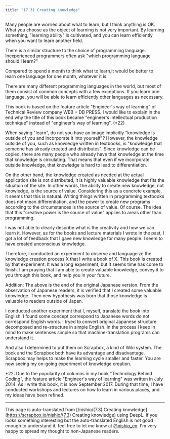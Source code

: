 ```yaml
---
title: "(7.3) Creating knowledge"
---
```


Many people are worried about what to learn, but I think anything is OK. What you choose as the object of learning is not very important. By learning something, "learning ability" is cultivated, and you can learn efficiently when you want to learn another field.

There is a similar structure to the choice of programming language. Inexperienced programmers often ask "which programming language should I learn?"

Compared to spend a month to think what to learn,it would be better to learn one language for one month, whatever it is.

There are many different programming languages ​​in the world, but most of them consist of common concepts with a few exceptions. If you learn one language, you will be able to learn efficiently other languages ​​as necessary.

This book is based on the feature article "Engineer's way of learning" of Technical Review company WEB + DB PRESS. I would like to explain in the end why the title of this book became "engineer's intellectual production technique" instead of "engineer's way of learning". (*22)

When saying "learn", do not you have an image implicitly "knowledge is outside of you and incorporate it into yourself"? However, the knowledge outside of you, such as knowledge written in textbooks, is "knowledge that someone has already created and distributes". Since knowledge can be copied, there are many people who already have that knowledge at the time that knowledge is circulating. That means that even if we incorporate outside knowledge, that knowledge is hard to lead to differentiation.

On the other hand, the knowledge created as needed at the actual application site is not distributed, it is highly valuable knowledge that fits the situation of the site. In other words, the ability to create new knowledge, not knowledge, is the source of value. Considering this as a concrete example, it seems that this is natural. Writing things written in programming textbooks does not mean differentiation, and the power to create new programs according to the circumstances is the source of value. Of course. The idea that this "creative power is the source of value" applies to areas other than programming.

I was not able to clearly describe what is the creativity and how we can learn it. However, as for the books and lecture materials I wrote in the past, I got a lot of feedback that I gave new knowledge for many people. I seem to have created unconscious knowledge.

Therefore, I conducted an experiment to observe and languageize the knowledge creation process X that I write a book of X. This book is created by that experiment. It was a long experiment, but it seems time has come to finish. I am praying that I am able to create valuable knowledge, convey it to you through this book, and help you in your future.

Addition: The above is the end of the original Japanese version. From the observation of Japanese readers, it is verified that I created some valuable knowledge. Then new hypothesis was born that those knowledge is valuable to readers outside of Japan.

I conducted another experiment that I, myself, translate the book into English. I found some concept correspond to Japanese words do not correspond English words. I tryed to convert original Japanese structure decomposed and re-structure in simple English. In the process I keep in mind to make sentenses simple so that machine-translation programs can understand it.

And also I determined to put them on Scrapbox, a kind of Wiki system. The book and the Scrapbox both have its advantage and disadvantage. Scrapbox may helps to make the learning cycle smaller and faster. You are now seeing my on-going experiment of knowledge creation.

*22: Due to the popularity of columns in my book "Technology Behind Coding", the feature article "Engineer's way of learning" was written in July 2014. As I write this book, it is now September 2017. During that time, I have conducted workshops and lectures on how to learn in various places, and my ideas have been refined.

---
This page is auto-translated from [/nishio/(7.3) Creating knowledge](https://scrapbox.io/nishio/(7.3) Creating knowledge) using DeepL. If you looks something interesting but the auto-translated English is not good enough to understand it, feel free to let me know at [@nishio_en](https://twitter.com/nishio_en). I'm very happy to spread my thought to non-Japanese readers.